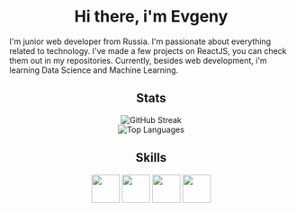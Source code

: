 <h1 align="center">Hi there, i'm Evgeny</h1>

<p>
  I'm junior web developer from Russia. I'm passionate about everything related to technology. I've made a few projects on ReactJS, you can check them out in my repositories. Currently, besides web development, i'm learning Data Science and Machine Learning.
</p>

<div align='center'>
  <h2>Stats</h2>
  
  <img src="https://streak-stats.demolab.com?user=[justjxc]&theme=transparent&fire=EB5454" alt="GitHub Streak"/>
  <br>
  <img src="https://github-readme-stats.vercel.app/api/top-langs/?username=justjxc&layout=compact&theme=vision-friendly-dark" alt="Top Languages"/>
</div>

<div align='center'>
  <h2>Skills</h2>

  <div align='center'>
    <img src="https://cdn.jsdelivr.net/gh/devicons/devicon@latest/icons/html5/html5-original.svg" height='50px' width='50px' />
    <img src="https://cdn.jsdelivr.net/gh/devicons/devicon@latest/icons/css3/css3-original.svg" height='50px' width='50px' />
    <img src="https://cdn.jsdelivr.net/gh/devicons/devicon@latest/icons/javascript/javascript-original.svg" height='50px' width='50px' />
    <img src="https://cdn.jsdelivr.net/gh/devicons/devicon@latest/icons/react/react-original.svg" height='50px' width='50px' />
  </div>
</div>


